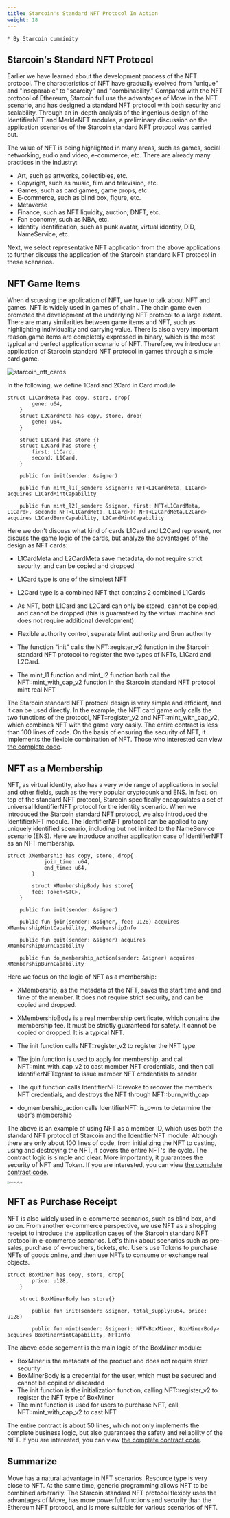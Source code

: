 ```yaml
---
title: Starcoin's Standard NFT Protocol In Action
weight: 18
---
```


```
* By Starcoin cumminity
```



## Starcoin's Standard NFT Protocol

Earlier we have learned about the development process of the NFT protocol. The characteristics of NFT have gradually evolved from "unique" and "inseparable" to "scarcity" and "combinability." Compared with the NFT protocol of Ethereum, Starcoin full use the advantages of Move in the NFT scenario, and has designed a standard NFT protocol with both security and scalability. Through an in-depth analysis of the ingenious design of the IdentifierNFT and MerkleNFT modules, a preliminary discussion on the application scenarios of the Starcoin standard NFT protocol was carried out.

The value of NFT is being highlighted in many areas, such as games, social networking, audio and video, e-commerce, etc. There are already many practices in the industry:

- Art, such as artworks, collectibles, etc.
- Copyright, such as music, film and television, etc.
- Games, such as card games, game props, etc.
- E-commerce, such as blind box, figure, etc.
- Metaverse
- Finance, such as NFT liquidity, auction, DNFT, etc.
- Fan economy, such as NBA, etc.
- Identity identification, such as punk avatar, virtual identity, DID, NameService, etc.

Next, we select representative NFT application from the above applications to further discuss the application of the Starcoin standard NFT protocol in these scenarios.



## NFT Game Items

When discussing the application of NFT, we have to talk about NFT and games. NFT is widely used in games of chain . The chain game even promoted the development of the underlying NFT protocol to a large extent. There are many similarities between game items and NFT, such as highlighting individuality and carrying value. There is also a very important reason,game items are completely expressed in binary, which is the most typical and perfect application scenario of NFT. Therefore, we introduce an application of Starcoin standard NFT protocol in games through a simple card game.

![starcoin_nft_cards](https://tva1.sinaimg.cn/large/008i3skNly1gw32r19jlsj30ey0b4jrg.jpg)

In the  following, we define 1Card and 2Card in Card module

~~~Move
struct L1CardMeta has copy, store, drop{
        gene: u64,
    }
    struct L2CardMeta has copy, store, drop{
        gene: u64,
    }

    struct L1Card has store {}
    struct L2Card has store {
        first: L1Card,
        second: L1Card,
    }
    
    public fun init(sender: &signer)
    
    public fun mint_l1(_sender: &signer): NFT<L1CardMeta, L1Card> acquires L1CardMintCapability
    
    public fun mint_l2(_sender: &signer, first: NFT<L1CardMeta, L1Card>, second: NFT<L1CardMeta, L1Card>): NFT<L2CardMeta,L2Card> acquires L1CardBurnCapability, L2CardMintCapability
~~~

Here we don't discuss what kind of cards L1Card and L2Card represent, nor discuss the game logic of the cards, but analyze the advantages of the design as NFT cards:

- L1CardMeta and L2CardMeta save metadata, do not require strict security, and can be copied and dropped

- L1Card type is one of the simplest NFT
- L2Card type is a combined NFT that contains 2 combined L1Cards
- As NFT, both L1Card and L2Card can only be stored, cannot be copied, and cannot be dropped (this is guaranteed by the virtual machine and does not require additional development)
- Flexible authority control, separate Mint authority and Brun authority
- The function "init" calls the NFT::register_v2 function in the Starcoin standard NFT protocol to register the two types of NFTs, L1Card and L2Card.
- The mint_l1 function and mint_l2 function both call the NFT::mint_with_cap_v2 function in the Starcoin standard NFT protocol mint real NFT

The Starcoin standard NFT protocol design is very simple and efficient, and it can be used directly. In the example, the NFT card game only calls the two functions of the protocol, NFT::register_v2 and NFT::mint_with_cap_v2, which combines NFT with the game very easily. The entire contract is less than 100 lines of code. On the basis of ensuring the security of NFT, it implements the flexible combination of NFT. Those who interested can view [the complete code](https://github.com/starcoinorg/starcoin/blob/master/vm/transactional-tests/tests/testsuite/nft/nft_card.move).



## NFT as a Membership

NFT, as virtual identity, also has a very wide range of applications in social and other fields, such as the very popular cryptopunk and ENS. In fact, on top of the standard NFT protocol, Starcoin specifically encapsulates a set of universal IdentifierNFT protocol for the identity scenario. When we introduced the Starcoin standard NFT protocol, we also introduced the IdentifierNFT module. The IdentifierNFT protocol can be applied to any uniquely identified scenario, including but not limited to the NameService scenario (ENS). Here we introduce another application case of IdentifierNFT as an NFT membership.

~~~Move
struct XMembership has copy, store, drop{
    		join_time: u64,
    		end_time: u64,
		}

		struct XMembershipBody has store{
        fee: Token<STC>,
    }
    
    public fun init(sender: &signer)
    
    public fun join(sender: &signer, fee: u128) acquires XMembershipMintCapability, XMembershipInfo
    
    public fun quit(sender: &signer) acquires XMembershipBurnCapability
    
    public fun do_membership_action(sender: &signer) acquires XMembershipBurnCapability
~~~

Here we focus on the logic of NFT as a membership:

- XMembership, as the metadata of the NFT, saves the start time and end time of the member. It does not require strict security, and can be copied and dropped.

- XMembershipBody is a real membership certificate, which contains the membership fee. It must be strictly guaranteed for safety. It cannot be copied or dropped. It is a typical NFT.
- The init function calls NFT::register_v2 to register the NFT type
- The join function is used to apply for membership, and call NFT::mint_with_cap_v2 to cast member NFT credentials, and then call IdentifierNFT::grant to issue member NFT credentials to sender
- The quit function calls IdentifierNFT::revoke to recover the member’s NFT credentials, and destroys the NFT through NFT::burn_with_cap
- do_membership_action calls IdentifierNFT::is_owns to determine the user's membership

The above is an example of using NFT as a member ID, which uses both the standard NFT protocol of Starcoin and the IdentifierNFT module. Although there are only about 100 lines of code, from initializing the NFT to casting, using and destroying the NFT, it covers the entire NFT's life cycle. The contract logic is simple and clear. More importantly, it guarantees the security of NFT and Token. If you are interested, you can view [the complete contract code](https://github.com/starcoinorg/starcoin/blob/master/vm/transactional-tests/tests/testsuite/nft/identifier_nft.move).

<img src="https://tva1.sinaimg.cn/large/008i3skNly1gwb9k9ju6lj30ma0diq3i.jpg" alt="starcoin_nft_vip" style="zoom:30%;" />



## NFT as Purchase Receipt

NFT is also widely used in e-commerce scenarios, such as blind box, and so on. From another e-commerce perspective, we use NFT as a shopping receipt to introduce the application cases of the Starcoin standard NFT protocol in e-commerce scenarios. Let's think about scenarios such as pre-sales, purchase of e-vouchers, tickets, etc. Users use Tokens to purchase NFTs of goods online, and then use NFTs to consume or exchange real objects.

~~~Move
struct BoxMiner has copy, store, drop{
        price: u128,
    }

    struct BoxMinerBody has store{}

		public fun init(sender: &signer, total_supply:u64, price: u128)
		
		public fun mint(sender: &signer): NFT<BoxMiner, BoxMinerBody> acquires BoxMinerMintCapability, NFTInfo
~~~

The above code segement is the main logic of the BoxMiner module:

- BoxMiner is the metadata of the product and does not require strict security
- BoxMinerBody is a credential for the user, which must be secured and cannot be copied or discarded
- The init function is the initialization function, calling NFT::register_v2 to register the NFT type of BoxMiner
- The mint function is used for users to purchase NFT, call NFT::mint_with_cap_v2 to cast NFT

The entire contract is about 50 lines, which not only implements the complete business logic, but also guarantees the safety and reliability of the NFT. If you are interested, you can view [the complete contract code](https://github.com/starcoinorg/starcoin/blob/master/vm/transactional-tests/tests/testsuite/nft/nft_boxminer.move).



## Summarize

Move has a natural advantage in NFT scenarios. Resource type is very close to NFT. At the same time, generic programming allows NFT to be combined arbitrarily. The Starcoin standard NFT protocol flexibly uses the advantages of Move, has more powerful functions and security than the Ethereum NFT protocol, and is more suitable for various scenarios of NFT.

